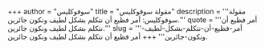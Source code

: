 +++
author = "سوفوكليس"
title = "مقولة سوفوكليس"
description = '''مقولة سوفوكليس: أمر فظيع أن نتكلم بشكل لطيف ونكون جائرين.'''
quote = '''أمر فظيع أن نتكلم بشكل لطيف ونكون جائرين.'''
slug = '''أمر-فظيع-أن-نتكلم-بشكل-لطيف-ونكون-جائرين'''
+++
أمر فظيع أن نتكلم بشكل لطيف ونكون جائرين.
